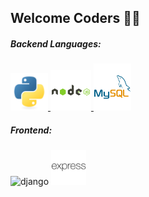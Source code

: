  ## Welcome Coders 👋🏼
 


<h5 align="left">Backend Languages:</h5>

<p align="left"> 

<a href="https://www.python.org" target="_blank" rel="noreferrer"> 
<img src="https://raw.githubusercontent.com/devicons/devicon/master/icons/python/python-original.svg" alt="python" width="60" height="60"/> <a href="https://nodejs.org" target="_blank" rel="noreferrer"> <img src="https://raw.githubusercontent.com/devicons/devicon/master/icons/nodejs/nodejs-original-wordmark.svg" alt="nodejs" width="65" height="65"/> </a><a href="https://www.mysql.com/" target="_blank" rel="noreferrer"> <img src="https://raw.githubusercontent.com/devicons/devicon/master/icons/mysql/mysql-original-wordmark.svg" alt="mysql" width="60" height="75"/> </a> <a href="https://www.w3schools.com/cpp/" target="_blank" rel="noreferrer">  </a>
 
 
</a> 
 



</p>

<h5 align="left">Frontend:</h5>

<p align="left"> 

<img src="https://cdn.worldvectorlogo.com/logos/django.svg" alt="django" width="45" height="45"/> </a>  <a href="https://expressjs.com" target="_blank" rel="noreferrer"> <img src="https://raw.githubusercontent.com/devicons/devicon/master/icons/express/express-original-wordmark.svg" alt="express" width="56" height="56"/> </a> 


</p>
